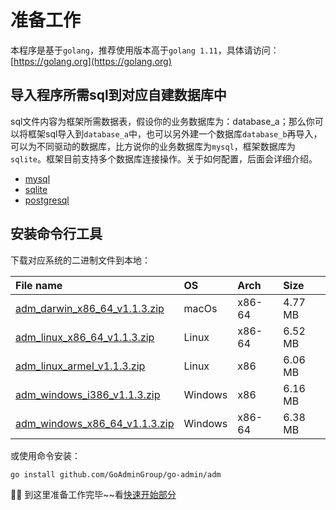 # 准备工作

本程序是基于`golang`，推荐使用版本高于`golang 1.11`，具体请访问：[https://golang.org](https://golang.org)

## 导入程序所需sql到对应**自建数据库**中

sql文件内容为框架所需数据表，假设你的业务数据库为：database\_a；那么你可以将框架sql导入到`database_a`中，也可以另外建一个数据库`database_b`再导入，可以为不同驱动的数据库，比方说你的业务数据库为`mysql`，框架数据库为`sqlite`。框架目前支持多个数据库连接操作。关于如何配置，后面会详细介绍。

* [mysql](https://raw.githubusercontent.com/GoAdminGroup/go-admin/master/data/admin.sql)
* [sqlite](https://raw.githubusercontent.com/GoAdminGroup/go-admin/master/data/admin.db)
* [postgresql](https://raw.githubusercontent.com/GoAdminGroup/go-admin/master/data/admin.pgsql)

## 安装命令行工具

下载对应系统的二进制文件到本地：

| File name | OS | Arch | Size |
| :--- | :--- | :--- | :--- |
| [adm\_darwin\_x86\_64\_v1.1.3.zip](http://file.go-admin.cn/go_admin/cli/v1_1_3/adm_darwin_x86_64_v1.1.3.zip) | macOs | x86-64 | 4.77 MB |
| [adm\_linux\_x86\_64\_v1.1.3.zip](http://file.go-admin.cn/go_admin/cli/v1_1_3/adm_linux_x86_64_v1.1.3.zip) | Linux | x86-64 | 6.52 MB |
| [adm\_linux\_armel\_v1.1.3.zip](http://file.go-admin.cn/go_admin/cli/v1_1_3/adm_linux_armel_v1.1.3.zip) | Linux | x86 | 6.06 MB |
| [adm\_windows\_i386\_v1.1.3.zip](http://file.go-admin.cn/go_admin/cli/v1_1_3/adm_windows_i386_v1.1.3.zip) | Windows | x86 | 6.16 MB |
| [adm\_windows\_x86\_64\_v1.1.3.zip](http://file.go-admin.cn/go_admin/cli/v1_1_3/adm_windows_x86_64_v1.1.3.zip) | Windows | x86-64 | 6.38 MB |

或使用命令安装：

```text
go install github.com/GoAdminGroup/go-admin/adm
```

🍺🍺 到这里准备工作完毕~~看[快速开始部分](https://github.com/GoAdminGroup/docs/tree/6e0fd43bf11c6d16bff2906b1624a11008545dac/zh/quick_start/README.md)


